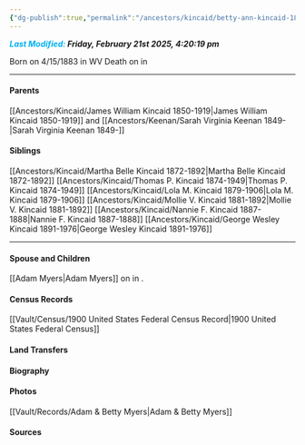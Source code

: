 ```yaml
---
{"dg-publish":true,"permalink":"/ancestors/kincaid/betty-ann-kincaid-1883/","tags":["Betty-Ann-Kincaid"]}
---
```


***<font color="#00b0f0">Last Modified:</font> Friday, February 21st 2025, 4:20:19 pm***

Born on  4/15/1883 in WV
Death on <!-- link to date --> in <!-- link to place -->

---
#### Parents

[[Ancestors/Kincaid/James William Kincaid 1850-1919\|James William Kincaid 1850-1919]] and [[Ancestors/Keenan/Sarah Virginia Keenan 1849-\|Sarah Virginia Keenan 1849-]]
#### Siblings
[[Ancestors/Kincaid/Martha Belle Kincaid 1872-1892\|Martha Belle Kincaid 1872-1892]] 
[[Ancestors/Kincaid/Thomas P. Kincaid 1874-1949\|Thomas P. Kincaid 1874-1949]] 
[[Ancestors/Kincaid/Lola M. Kincaid 1879-1906\|Lola M. Kincaid 1879-1906]] 
[[Ancestors/Kincaid/Mollie V. Kincaid 1881-1892\|Mollie V. Kincaid 1881-1892]] 
[[Ancestors/Kincaid/Nannie F. Kincaid 1887-1888\|Nannie F. Kincaid 1887-1888]] 
[[Ancestors/Kincaid/George Wesley Kincaid 1891-1976\|George Wesley Kincaid 1891-1976]]

---
#### Spouse and Children
[[Adam Myers\|Adam Myers]] on <!-- link to date --> in <!-- link to place -->.
<!-- Link to child -->

#### Census Records
[[Vault/Census/1900 United States Federal Census Record\|1900 United States Federal Census]]

#### Land Transfers

#### Biography

#### Photos
[[Vault/Records/Adam & Betty Myers\|Adam & Betty Myers]]
#### Sources

